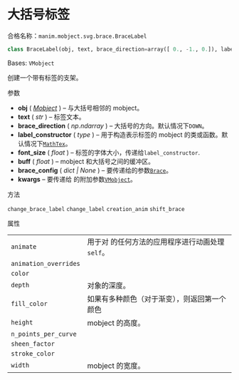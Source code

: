 # 大括号标签

合格名称：`manim.mobject.svg.brace.BraceLabel`


```py
class BraceLabel(obj, text, brace_direction=array([ 0., -1., 0.]), label_constructor=<class 'manim.mobject.text.tex_mobject.MathTex'>, font_size=48, buff=0.2, brace_config=None, **kwargs)
```

Bases: `VMobject`

创建一个带有标签的支架。

参数

- **obj** ( [_Mobject_]() ) – 与大括号相邻的 mobject。
- **text** ( _str_ ) – 标签文本。
- **brace_direction** ( _np.ndarray_ ) – 大括号的方向。默认情况下`DOWN`。
- **label_constructor** ( _type_ ) – 用于构造表示标签的 mobject 的类或函数。默认情况下[`MathTex`]()。
- **font_size** ( _float_ ) – 标签的字体大小，传递给`label_constructor`.
- **buff** ( _float_ ) – mobject 和大括号之间的缓冲区。
- **brace_config** ( _dict_ _|_ _None_ ) – 要传递给的参数[`Brace`]()。
- **kwargs** – 要传递给 的附加参数[`VMobject`]()。

方法

`change_brace_label`
`change_label`
`creation_anim`
`shift_brace`

属性

|||
|-|-|
`animate`|用于对 的任何方法的应用程序进行动画处理`self`。
`animation_overrides`|
`color`|
`depth`|对象的深度。
`fill_color`|如果有多种颜色（对于渐变），则返回第一个颜色
`height`|mobject 的高度。
`n_points_per_curve`|
`sheen_factor`|
`stroke_color`|
`width`|mobject 的宽度。
